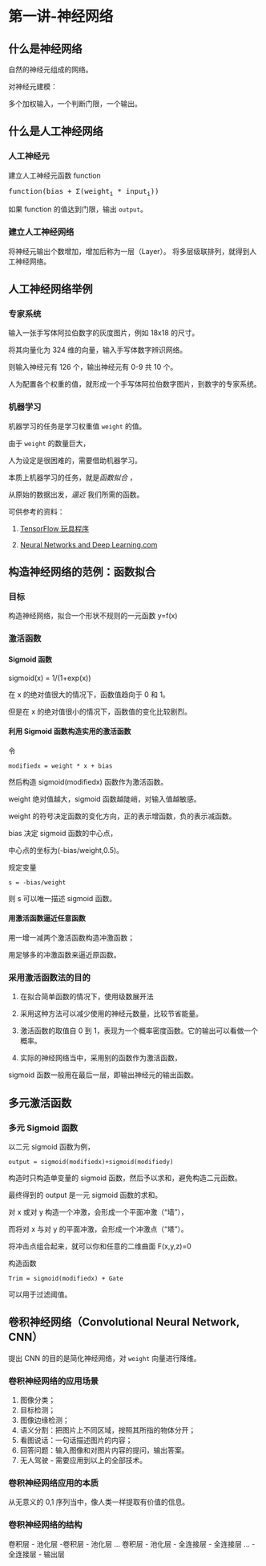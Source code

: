 # 第一讲-神经网络
## 什么是神经网络
自然的神经元组成的网络。

对神经元建模：

多个加权输入，一个判断门限，一个输出。
## 什么是人工神经网络
### 人工神经元
建立人工神经元函数 function

<pre>function(bias + &Sigma;(weight<sub>i</sub> * input<sub>i</sub>))</pre>

如果 function 的值达到门限，输出 `output`。
### 建立人工神经网络
将神经元输出个数增加，增加后称为一层（Layer）。
将多层级联排列，就得到人工神经网络。

## 人工神经网络举例
### 专家系统
输入一张手写体阿拉伯数字的灰度图片，例如 18x18 的尺寸。

将其向量化为 324 维的向量，输入手写体数字辨识网络。

则输入神经元有 126 个，输出神经元有 0-9 共 10 个。

人为配置各个权重的值，就形成一个手写体阿拉伯数字图片，到数字的专家系统。

### 机器学习
机器学习的任务是学习权重值 `weight` 的值。

由于 `weight` 的数量巨大，

人为设定是很困难的，需要借助机器学习。

本质上机器学习的任务，就是*函数拟合* ，

从原始的数据出发，*逼近* 我们所需的函数。

可供参考的资料：

1. [TensorFlow 玩具程序](playground.tensorflow.org)

2. [Neural Networks and Deep Learning.com](neuralnetworksanddeeplearning.com)

## 构造神经网络的范例：函数拟合
### 目标
构造神经网络，拟合一个形状不规则的一元函数 y=f(x)
### 激活函数
#### Sigmoid 函数
sigmoid(x) = 1/(1+exp(x))

在 x 的绝对值很大的情况下，函数值趋向于 0 和 1。

但是在 x 的绝对值很小的情况下，函数值的变化比较剧烈。
#### 利用 Sigmoid 函数构造实用的激活函数
令

`modifiedx = weight * x + bias`

然后构造 sigmoid(modifiedx) 函数作为激活函数。

weight 绝对值越大，sigmoid 函数越陡峭，对输入值越敏感。

weight 的符号决定函数的变化方向，正的表示增函数，负的表示减函数。

bias 决定 sigmoid 函数的中心点，

中心点的坐标为(-bias/weight,0.5)。

规定变量

`s = -bias/weight`

则 s 可以唯一描述 sigmoid 函数。

#### 用激活函数逼近任意函数
用一增一减两个激活函数构造冲激函数；

用足够多的冲激函数来逼近原函数。

### 采用激活函数法的目的
1. 在拟合简单函数的情况下，使用级数展开法

2. 采用这种方法可以减少使用的神经元数量，比较节省能量。

3. 激活函数的取值自 0 到 1，表现为一个概率密度函数。它的输出可以看做一个概率。

4. 实际的神经网络当中，采用别的函数作为激活函数，

sigmoid 函数一般用在最后一层，即输出神经元的输出函数。

## 多元激活函数
### 多元 Sigmoid 函数
以二元 sigmoid 函数为例，

`output = sigmoid(modifiedx)+sigmoid(modifiedy)`

构造时只构造单变量的 sigmoid 函数，然后予以求和，避免构造二元函数。

最终得到的 output 是一元 sigmoid 函数的求和。

对 x 或对 y 构造一个冲激，会形成一个平面冲激（“墙”），

而将对 x 与对 y 的平面冲激，会形成一个冲激点（“塔”）。

将冲击点组合起来，就可以你和任意的二维曲面 F(x,y,z)=0

构造函数

`Trim = sigmoid(modifiedx) + Gate`

可以用于过滤阈值。

## 卷积神经网络（Convolutional Neural Network, CNN）
提出 CNN 的目的是简化神经网络，对 `weight` 向量进行降维。

### 卷积神经网络的应用场景
1. 图像分类；
2. 目标检测；
3. 图像边缘检测；
4. 语义分割：把图片上不同区域，按照其所指的物体分开；
5. 看图说话：一句话描述图片的内容；
6. 回答问题：输入图像和对图片内容的提问，输出答案。
7. 无人驾驶 - 需要应用到以上的全部技术。
### 卷积神经网络应用的本质
从无意义的 0,1 序列当中，像人类一样提取有价值的信息。
### 卷积神经网络的结构
卷积层 - 池化层 -卷积层 - 池化层 ... 卷积层 - 池化层 - 全连接层 - 全连接层 ... - 全连接层 - 输出层
